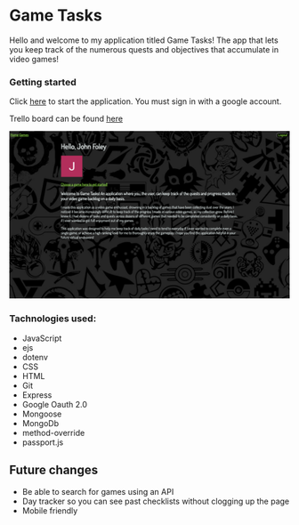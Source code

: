 # Game Tasks

Hello and welcome to my application titled Game Tasks! The app that lets you keep track of the numerous quests and objectives that accumulate in video games!


### Getting started

Click [here](https://gamingtasks141.herokuapp.com/) to start the application. You must sign in with a google account.

Trello board can be found [here](https://trello.com/b/9UfZxO7H/gaming-tasklist)

![screenshot](public/images/gamingtasks-screenshot.png)



### Tachnologies used:

- JavaScript
- ejs
- dotenv
- CSS
- HTML
- Git
- Express
- Google Oauth 2.0
- Mongoose
- MongoDb
- method-override
- passport.js

## Future changes

- Be able to search for games using an API
- Day tracker so you can see past checklists without clogging up the page
- Mobile friendly